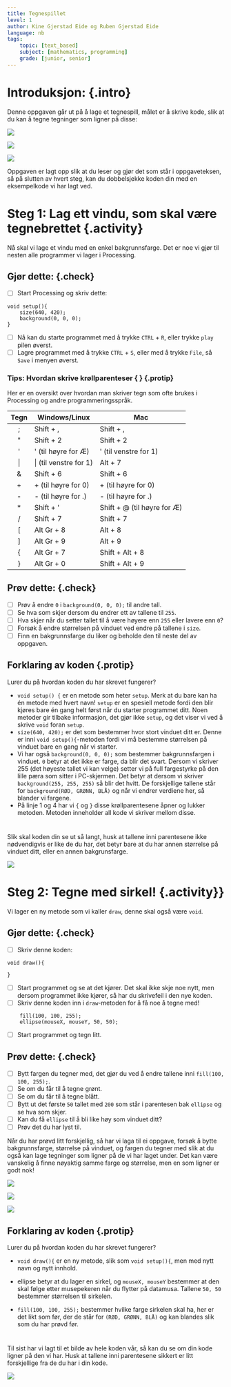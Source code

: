 ```yaml
---
title: Tegnespillet
level: 1
author: Kine Gjerstad Eide og Ruben Gjerstad Eide
language: nb
tags:
    topic: [text_based]
    subject: [mathematics, programming]
    grade: [junior, senior]
---
```


# Introduksjon: {.intro}

Denne oppgaven går ut på å lage et tegnespill, målet er å skrive kode, slik at du kan å tegne tegninger som ligner på disse:

![](Gulsol.png)

![](gronttre.png)

![](tofjes.png)

Oppgaven er lagt opp slik at du leser og gjør det som står i oppgaveteksen, så på slutten av hvert steg, kan du dobbelsjekke koden din med en eksempelkode vi har lagt ved.


# Steg 1: Lag ett vindu, som skal være tegnebrettet {.activity}

Nå skal vi lage et vindu med en enkel bakgrunnsfarge. Det er noe vi gjør til nesten alle programmer vi lager i Processing.

## Gjør dette: {.check}

- [ ] Start Processing og skriv dette:

```processing
void setup(){
	size(640, 420);
	background(0, 0, 0);
}
```
- [ ] Nå kan du starte programmet med å trykke `CTRL` + `R`, eller trykke `play` pilen øverst.
- [ ] Lagre programmet med å trykke `CTRL` + `S`, eller med å trykke `File`, så `Save` i menyen øverst.

### Tips: Hvordan skrive krøllparenteser { } {.protip}

Her er en oversikt over hvordan man skriver tegn som ofte brukes
i Processing og andre programmeringsspråk.

| Tegn | Windows/Linux          | Mac                         |
|:----:| ---------------------- | --------------------------- |
| ;    | Shift + ,              | Shift + ,                   |
| "    | Shift + 2              | Shift + 2                   |
| \'   | \' (til høyre for Æ)   | \' (til venstre for 1)      |
| \|   | \| (til venstre for 1) | Alt + 7                     |
| \&   | Shift + 6              | Shift + 6                   |
| +    | + (til høyre for 0)    | + (til høyre for 0)         |
| -    | - (til høyre for .)    | - (til høyre for .)         |
| *    | Shift + '              | Shift + @ (til høyre for Æ) |
| /    | Shift + 7              | Shift + 7                   |
| \[   | Alt Gr + 8             | Alt + 8                     |
| \]   | Alt Gr + 9             | Alt + 9                     |
| {    | Alt Gr + 7             | Shift + Alt + 8             |
| }    | Alt Gr + 0             | Shift + Alt + 9             |

## Prøv dette: {.check}

- [ ] Prøv å endre `0` i `background(0, 0, 0);` til andre tall.
- [ ] Se hva som skjer dersom du endrer ett av tallene til `255`.
- [ ] Hva skjer når du setter tallet til å være høyere enn `255` eller lavere enn `0`?
- [ ] Forsøk å endre størrelsen på vinduet ved endre på tallene i `size`.
- [ ] Finn en bakgrunnsfarge du liker og beholde den til neste del av oppgaven.

## Forklaring av koden {.protip}

Lurer du på hvordan koden du har skrevet fungerer?

-	`void setup() {` er en metode som heter `setup`. Merk at du bare kan ha én metode med hvert navn! `setup` er en spesiell metode fordi den blir kjøres bare én gang helt først når du starter programmet ditt. Noen metoder gir tilbake informasjon, det gjør ikke `setup`, og det viser vi ved å skrive `void` foran `setup`.
-	`size(640, 420);` er det som bestemmer hvor stort vinduet ditt er. Denne er inni `void setup(){`-metoden fordi vi må bestemme størrelsen på vinduet bare en gang når vi starter.
-	Vi har også `background(0, 0, 0);` som bestemmer bakgrunnsfargen i vinduet. `0` betyr at det ikke er farge, da blir det svart. Dersom vi skriver 255 (det høyeste tallet vi kan velge) setter vi på full fargestyrke på den lille pæra som sitter i PC-skjermen. Det betyr at dersom vi skriver `background(255, 255, 255)` så blir det hvitt. De forskjellige tallene står for `background(RØD, GRØNN, BLÅ)` og når vi endrer verdiene her, så blander vi fargene.
-	På linje 1 og 4 har vi `{` og `}` disse krøllparentesene åpner og lukker metoden. Metoden inneholder all kode vi skriver mellom disse.

#
Slik skal koden din se ut så langt, husk at tallene inni parentesene ikke nødvendigvis er like de du har, det betyr bare at du har annen størrelse på vinduet ditt, eller en annen bakgrunsfarge.

![](steg1.png)

# Steg 2: Tegne med sirkel! {.activity}}

Vi lager en ny metode som vi kaller `draw`, denne skal også være `void`.

## Gjør dette: {.check}
- [ ] Skriv denne koden:
```processing
void draw(){

}
```
- [ ] Start programmet og se at det kjører. Det skal ikke skje noe nytt, men dersom programmet ikke kjører, så har du skrivefeil i den nye koden.
- [ ] Skriv denne koden inn i `draw`-metoden for å få noe å tegne med!

```processing
	fill(100, 100, 255);
	ellipse(mouseX, mouseY, 50, 50);
```
- [ ] Start programmet og tegn litt.

## Prøv dette: {.check}
- [ ] Bytt fargen du tegner med, det gjør du ved å endre tallene inni `fill(100, 100, 255);`.
- [ ] Se om du får til å tegne grønt.
- [ ] Se om du får til å tegne blått.
- [ ] Bytt ut det første `50` tallet med `200` som står i parentesen bak `ellipse` og se hva som skjer.
- [ ] Kan du få `ellipse` til å bli like høy som vinduet ditt?
- [ ] Prøv det du har lyst til.

Når du har prøvd litt forskjellig, så har vi laga til ei oppgave, forsøk å bytte bakgrunnsfarge, størrelse på vinduet, og fargen du tegner med slik at du også kan lage tegninger som ligner på de vi har laget under. Det kan være vanskelig å finne nøyaktig samme farge og størrelse, men en som ligner er godt nok!

![](Gulsol.png)

![](gronttre.png)

![](tofjes.png)


## Forklaring av koden {.protip}

Lurer du på hvordan koden du har skrevet fungerer?

-	`void draw(){` er en ny metode, slik som `void setup(){`, men med nytt
	navn og nytt innhold.

-	ellipse betyr at du lager en sirkel, og `mouseX, mouseY` bestemmer at den skal følge
	etter musepekeren når du flytter på datamusa. Tallene `50, 50` bestemmer størrelsen
	til sirkelen.

-	`fill(100, 100, 255);` bestemmer hvilke farge sirkelen skal ha, her er det
	likt som før, der de står for `(RØD, GRØNN, BLÅ)` og kan blandes slik som du
	har prøvd før.

#
Til sist har vi lagt til et bilde av hele koden vår, så kan du se om din kode ligner på den vi har. Husk at tallene inni parentesene sikkert er litt forskjellige fra de du har i din kode.

![](helekoden.png)
